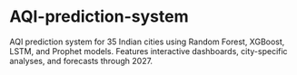 # AQI-prediction-system
AQI prediction system for 35 Indian cities using Random Forest, XGBoost, LSTM, and Prophet models. Features interactive dashboards, city-specific analyses, and forecasts through 2027.
